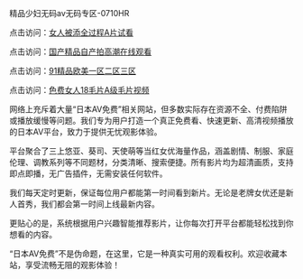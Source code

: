 精品少妇无码av无码专区-0710HR

点击访问：<a href="https://heiliaoll4qsx.pages.dev">女人被添全过程A片试看</a>

点击访问：<a href="https://heiliaoow5kzm.pages.dev">国产精品自产拍高潮在线观看</a>

点击访问：<a href="https://heiliao2dmwwy.pages.dev">91精品欧美一区二区三区</a>

点击访问：<a href="https://heiliaoe8ajia.pages.dev">色费女人18毛片A级毛片视频</a>

网络上充斥着大量“日本AV免费”相关网站，但多数实际存在资源不全、付费陷阱或播放缓慢等问题。我们专为用户打造一个真正免费看、快速更新、高清视频播放的日本AV平台，致力于提供无忧观影体验。

平台聚合了三上悠亚、葵司、天使萌等当红女优海量作品，涵盖剧情、制服、家庭伦理、调教系列等不同题材，分类清晰、搜索便捷。所有影片均为超清画质，支持即点即播，无广告插件，无需安装任何软件。

我们每天定时更新，保证每位用户都能第一时间看到新片。无论是老牌女优还是新人首秀，我们都会第一时间上线最新内容。

更贴心的是，系统根据用户兴趣智能推荐影片，让你每次打开平台都能轻松找到你想看的内容。

“日本AV免费”不是伪命题，在这里，它是一种真实可用的观看权利。欢迎收藏本站，享受流畅无阻的观影体验！

<span style="display:none;">[Canonical link](https://github.com/shht20250710/riben1865)</span>
